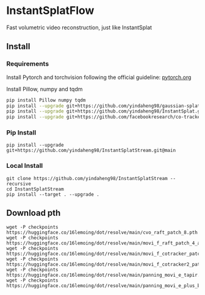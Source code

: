 # InstantSplatFlow

Fast volumetric video reconstruction, just like InstantSplat

## Install

### Requirements

Install Pytorch and torchvision following the official guideline: [pytorch.org](https://pytorch.org/)

Install Pillow, numpy and tqdm
```sh
pip install Pillow numpy tqdm
pip install --upgrade git+https://github.com/yindaheng98/gaussian-splatting.git@master
pip install --upgrade git+https://github.com/yindaheng98/InstantSplat.git@main
pip install --upgrade git+https://github.com/facebookresearch/co-tracker.git@main
```

### Pip Install

```shell
pip install --upgrade git+https://github.com/yindaheng98/InstantSplatStream.git@main
```

### Local Install

```shell
git clone https://github.com/yindaheng98/InstantSplatStream --recursive
cd InstantSplatStream
pip install --target . --upgrade .
```

## Download pth

```shell
wget -P checkpoints https://huggingface.co/16lemoing/dot/resolve/main/cvo_raft_patch_8.pth
wget -P checkpoints https://huggingface.co/16lemoing/dot/resolve/main/movi_f_raft_patch_4_alpha.pth
wget -P checkpoints https://huggingface.co/16lemoing/dot/resolve/main/movi_f_cotracker_patch_4_wind_8.pth
wget -P checkpoints https://huggingface.co/16lemoing/dot/resolve/main/movi_f_cotracker2_patch_4_wind_8.pth
wget -P checkpoints https://huggingface.co/16lemoing/dot/resolve/main/panning_movi_e_tapir.pth
wget -P checkpoints https://huggingface.co/16lemoing/dot/resolve/main/panning_movi_e_plus_bootstapir.pth
```